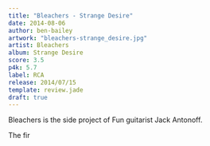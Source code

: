 ```yaml
---
title: "Bleachers - Strange Desire"
date: 2014-08-06
author: ben-bailey
artwork: "bleachers-strange_desire.jpg"
artist: Bleachers
album: Strange Desire
score: 3.5
p4k: 5.7
label: RCA
release: 2014/07/15
template: review.jade
draft: true
---
```


Bleachers is the side project of Fun guitarist Jack Antonoff.

The fir
